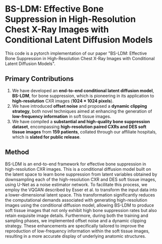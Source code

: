 # BS-LDM: Effective Bone Suppression in High-Resolution Chest X-Ray Images with Conditional Latent Diffusion Models

This code is a pytorch implementation of our paper "BS-LDM: Effective Bone Suppression in High-Resolution Chest X-Ray Images with Conditional Latent Diffusion Models".

## Primary Contributions
1) We have developed an **end-to-end conditional latent diffusion model**, **BS-LDM**, for bone suppression, which is pioneering in its application to **high-resolution** CXR images (**1024 × 1024 pixels**).
2) We have introduced **offset noise** and proposed a **dynamic clipping strategy**, both novel techniques aimed at enhancing the generation of **low-frequency information** in soft tissue images.
3) We have compiled a **substantial and high-quality bone suppression dataset**, encompassing **high-resolution paired CXRs and DES soft tissue images** from **159 patients**, collated through our affiliate hospitals, which is **slated for public release**.

## Method
BS-LDM is an end-to-end framework for effective bone suppression in high-resolution CXR images. This is a conditional diffusion model built on the latent space to learn bone suppression from latent variables obtained by downsampling each of the high-resolution CXR and DES soft tissue images, using U-Net as a noise estimator network. To facilitate this process, we employ the VQGAN described by Esser et al. to transform the input data into a lower-dimensional latent space. This transformation significantly reduces the computational demands associated with generating high-resolution images using the conditional diffusion model, allowing BS-LDM to produce soft tissue images that not only exhibit high bone suppression rates but also retain exquisite image details. Furthermore, during both the training and sampling phases, we implemented offset noise and a dynamic clipping strategy. These enhancements are specifically tailored to improve the reproduction of low-frequency information within the soft tissue images, resulting in a more accurate display of underlying anatomic structures.
